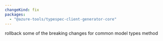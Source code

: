 ```yaml
---
changeKind: fix
packages:
  - "@azure-tools/typespec-client-generator-core"
---
```


rollback some of the breaking changes for common model types method